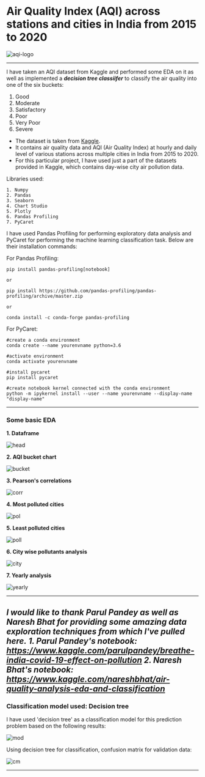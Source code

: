 # Air Quality Index (AQI) across stations and cities in India from 2015 to 2020

![aqi-logo][logo]

[logo]: https://github.com/adityarc19/aqi-india/blob/main/images/aqi-logo.jpeg?raw=true

------

I have taken an AQI dataset from Kaggle and performed some EDA on it as well as implemented a ***decision tree classiifer*** to classify the air quality into one of the six buckets:
 1. Good
 2. Moderate
 3. Satisfactory
 4. Poor
 5. Very Poor
 6. Severe

* The dataset is taken from [Kaggle](https://www.kaggle.com/rohanrao/air-quality-data-in-india).
* It contains air quality data and AQI (Air Quality Index) at hourly and daily level of various stations across multiple cities in India from 2015 to 2020.
* For this particular project, I have used just a part of the datasets provided in Kaggle, which contains day-wise city air pollution data.

Libraries used:
```
1. Numpy
2. Pandas
3. Seaborn
4. Chart Studio
5. Plotly
6. Pandas Profiling
7. PyCaret
```

I have used Pandas Profiling for performing exploratory data analysis and PyCaret for performing the machine learning classification task. Below are their installation commands:

For Pandas Profiling:
```
pip install pandas-profiling[notebook]

or

pip install https://github.com/pandas-profiling/pandas-profiling/archive/master.zip

or

conda install -c conda-forge pandas-profiling
```

For PyCaret:
```
#create a conda environment
conda create --name yourenvname python=3.6

#activate environment
conda activate yourenvname

#install pycaret
pip install pycaret

#create notebook kernel connected with the conda environment
python -m ipykernel install --user --name yourenvname --display-name "display-name"
```
---

### Some basic EDA

**1. Dataframe**

![head][a]

[a]: https://github.com/adityarc19/aqi-india/blob/main/images/df-head.png

**2. AQI bucket chart**

![bucket][b]

[b]: https://github.com/adityarc19/aqi-india/blob/main/images/aqi-bucket-chart.png

**3. Pearson's correlations**

![corr][c]

[c]: https://github.com/adityarc19/aqi-india/blob/main/images/pearson's-correlations.png

**4. Most polluted cities**

![pol][d]

[d]: https://github.com/adityarc19/aqi-india/blob/main/images/max_pol_cities.png

**5. Least polluted cities**

![poll][e]

[e]: https://github.com/adityarc19/aqi-india/blob/main/images/min_pol_cities.png

**6. City wise pollutants analysis**

![city][i]

[i]: https://github.com/adityarc19/aqi-india/blob/main/images/city-wise.png?raw=true

**7. Yearly analysis**

![yearly][h]

[h]: https://github.com/adityarc19/aqi-india/blob/main/images/yearly-analysis.png?raw=true

---
***I would like to thank Parul Pandey as well as Naresh Bhat for providing some amazing data exploration techniques from which I've pulled here.***
***1. Parul Pandey's notebook: https://www.kaggle.com/parulpandey/breathe-india-covid-19-effect-on-pollution***
***2. Naresh Bhat's notebook: https://www.kaggle.com/nareshbhat/air-quality-analysis-eda-and-classification***
---

### Classification model used: Decision tree

I have used 'decision tree' as a classification model for this prediction problem based on the following results:

![mod][f]

[f]: https://github.com/adityarc19/aqi-india/blob/main/images/model-comparisons.png

Using decision tree for classification, confusion matrix for validation data:

![cm][g]

[g]: https://github.com/adityarc19/aqi-india/blob/main/images/confusion-matrix.png


---












